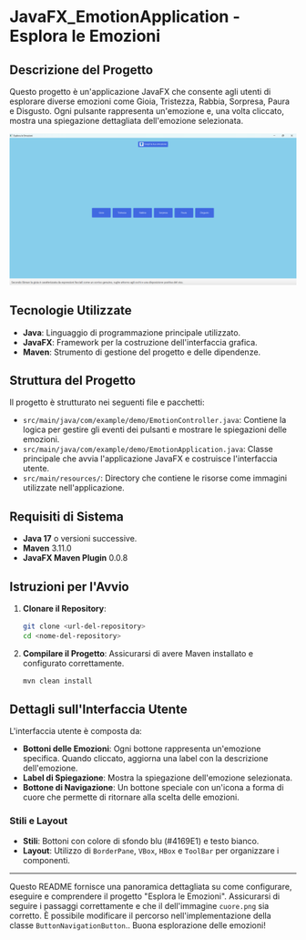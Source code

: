 # JavaFX_EmotionApplication - Esplora le Emozioni

## Descrizione del Progetto

Questo progetto è un'applicazione JavaFX che consente agli utenti di esplorare diverse emozioni come Gioia, Tristezza, Rabbia, Sorpresa, Paura e Disgusto. Ogni pulsante rappresenta un'emozione e, una volta cliccato, mostra una spiegazione dettagliata dell'emozione selezionata.

![img.png](img.png)


## Tecnologie Utilizzate

- **Java**: Linguaggio di programmazione principale utilizzato.
- **JavaFX**: Framework per la costruzione dell'interfaccia grafica.
- **Maven**: Strumento di gestione del progetto e delle dipendenze.

## Struttura del Progetto

Il progetto è strutturato nei seguenti file e pacchetti:

- `src/main/java/com/example/demo/EmotionController.java`: Contiene la logica per gestire gli eventi dei pulsanti e mostrare le spiegazioni delle emozioni.
- `src/main/java/com/example/demo/EmotionApplication.java`: Classe principale che avvia l'applicazione JavaFX e costruisce l'interfaccia utente.
- `src/main/resources/`: Directory che contiene le risorse come immagini utilizzate nell'applicazione.

## Requisiti di Sistema

- **Java 17** o versioni successive.
- **Maven** 3.11.0
- **JavaFX Maven Plugin** 0.0.8

## Istruzioni per l'Avvio

1. **Clonare il Repository**:
    ```sh
    git clone <url-del-repository>
    cd <nome-del-repository>
    ```

2. **Compilare il Progetto**:
   Assicurarsi di avere Maven installato e configurato correttamente.
    ```sh
    mvn clean install
    ```

## Dettagli sull'Interfaccia Utente

L'interfaccia utente è composta da:

- **Bottoni delle Emozioni**: Ogni bottone rappresenta un'emozione specifica. Quando cliccato, aggiorna una label con la descrizione dell'emozione.
- **Label di Spiegazione**: Mostra la spiegazione dell'emozione selezionata.
- **Bottone di Navigazione**: Un bottone speciale con un'icona a forma di cuore che permette di ritornare alla scelta delle emozioni.

### Stili e Layout

- **Stili**: Bottoni con colore di sfondo blu (#4169E1) e testo bianco.
- **Layout**: Utilizzo di `BorderPane`, `VBox`, `HBox` e `ToolBar` per organizzare i componenti.

---

Questo README fornisce una panoramica dettagliata su come configurare, eseguire e comprendere il progetto "Esplora le Emozioni". Assicurarsi di seguire i passaggi correttamente e che il dell'immagine `cuore.png` sia corretto. È possibile modificare il percorso nell'implementazione della classe `ButtonNavigationButton`.. Buona esplorazione delle emozioni!
